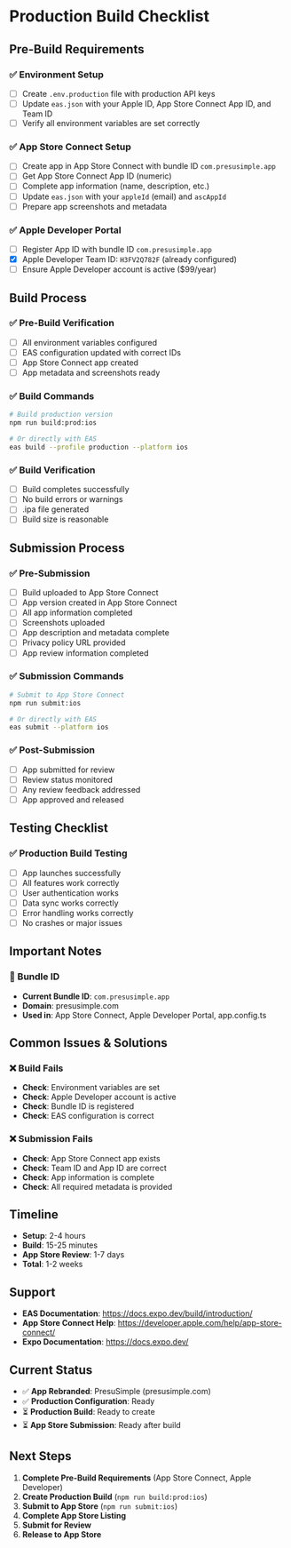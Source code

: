 # Production Build Checklist

## Pre-Build Requirements

### ✅ Environment Setup
- [ ] Create `.env.production` file with production API keys
- [ ] Update `eas.json` with your Apple ID, App Store Connect App ID, and Team ID
- [ ] Verify all environment variables are set correctly

### ✅ App Store Connect Setup
- [ ] Create app in App Store Connect with bundle ID `com.presusimple.app`
- [ ] Get App Store Connect App ID (numeric)
- [ ] Complete app information (name, description, etc.)
- [ ] Update `eas.json` with your `appleId` (email) and `ascAppId`
- [ ] Prepare app screenshots and metadata

### ✅ Apple Developer Portal
- [ ] Register App ID with bundle ID `com.presusimple.app`
- [x] Apple Developer Team ID: `H3FV2Q782F` (already configured)
- [ ] Ensure Apple Developer account is active ($99/year)

## Build Process

### ✅ Pre-Build Verification
- [ ] All environment variables configured
- [ ] EAS configuration updated with correct IDs
- [ ] App Store Connect app created
- [ ] App metadata and screenshots ready

### ✅ Build Commands
```bash
# Build production version
npm run build:prod:ios

# Or directly with EAS
eas build --profile production --platform ios
```

### ✅ Build Verification
- [ ] Build completes successfully
- [ ] No build errors or warnings
- [ ] .ipa file generated
- [ ] Build size is reasonable

## Submission Process

### ✅ Pre-Submission
- [ ] Build uploaded to App Store Connect
- [ ] App version created in App Store Connect
- [ ] All app information completed
- [ ] Screenshots uploaded
- [ ] App description and metadata complete
- [ ] Privacy policy URL provided
- [ ] App review information completed

### ✅ Submission Commands
```bash
# Submit to App Store Connect
npm run submit:ios

# Or directly with EAS
eas submit --platform ios
```

### ✅ Post-Submission
- [ ] App submitted for review
- [ ] Review status monitored
- [ ] Any review feedback addressed
- [ ] App approved and released

## Testing Checklist

### ✅ Production Build Testing
- [ ] App launches successfully
- [ ] All features work correctly
- [ ] User authentication works
- [ ] Data sync works correctly
- [ ] Error handling works correctly
- [ ] No crashes or major issues

## Important Notes

### 📱 Bundle ID
- **Current Bundle ID**: `com.presusimple.app`
- **Domain**: presusimple.com
- **Used in**: App Store Connect, Apple Developer Portal, app.config.ts

## Common Issues & Solutions

### ❌ Build Fails
- **Check**: Environment variables are set
- **Check**: Apple Developer account is active
- **Check**: Bundle ID is registered
- **Check**: EAS configuration is correct

### ❌ Submission Fails
- **Check**: App Store Connect app exists
- **Check**: Team ID and App ID are correct
- **Check**: App information is complete
- **Check**: All required metadata is provided

## Timeline

- **Setup**: 2-4 hours
- **Build**: 15-25 minutes
- **App Store Review**: 1-7 days
- **Total**: 1-2 weeks

## Support

- **EAS Documentation**: https://docs.expo.dev/build/introduction/
- **App Store Connect Help**: https://developer.apple.com/help/app-store-connect/
- **Expo Documentation**: https://docs.expo.dev/

## Current Status

- ✅ **App Rebranded**: PresuSimple (presusimple.com)
- ✅ **Production Configuration**: Ready
- ⏳ **Production Build**: Ready to create
- ⏳ **App Store Submission**: Ready after build

## Next Steps

1. **Complete Pre-Build Requirements** (App Store Connect, Apple Developer)
2. **Create Production Build** (`npm run build:prod:ios`)
3. **Submit to App Store** (`npm run submit:ios`)
4. **Complete App Store Listing**
5. **Submit for Review**
6. **Release to App Store**
